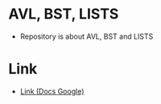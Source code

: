 # AVL, BST, LISTS
* Repository is about AVL, BST and LISTS

# Link
* [Link (Docs Google)](https://docs.google.com/document/d/1d8IWebdXmZF9MIRzo1MH8oCY5eZZuXaY5ebx_9p3h3g/edit?usp=sharing)
